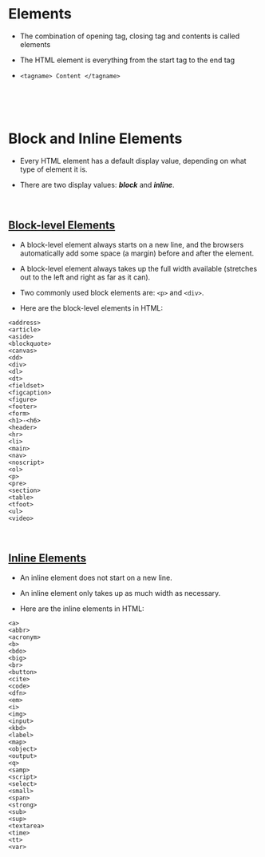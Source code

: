 # Elements

- The combination of opening tag, closing tag and contents is called elements

* The HTML element is everything from the start tag to the end tag

* `<tagname> Content </tagname>`

&nbsp;

&nbsp;

# Block and Inline Elements

- Every HTML element has a default display value, depending on what type of element it is.

* There are two display values: **_block_** and **_inline_**.

&nbsp;

## <u>Block-level Elements</u>

- A block-level element always starts on a new line, and the browsers automatically add some space (a margin) before and after the element.

- A block-level element always takes up the full width available (stretches out to the left and right as far as it can).

- Two commonly used block elements are: `<p>` and `<div>`.

* Here are the block-level elements in HTML:

```
<address>
<article>
<aside>
<blockquote>
<canvas>
<dd>
<div>
<dl>
<dt>
<fieldset>
<figcaption>
<figure>
<footer>
<form>
<h1>-<h6>
<header>
<hr>
<li>
<main>
<nav>
<noscript>
<ol>
<p>
<pre>
<section>
<table>
<tfoot>
<ul>
<video>
```

&nbsp;

## <u>Inline Elements</u>

- An inline element does not start on a new line.

- An inline element only takes up as much width as necessary.

* Here are the inline elements in HTML:

```
<a>
<abbr>
<acronym>
<b>
<bdo>
<big>
<br>
<button>
<cite>
<code>
<dfn>
<em>
<i>
<img>
<input>
<kbd>
<label>
<map>
<object>
<output>
<q>
<samp>
<script>
<select>
<small>
<span>
<strong>
<sub>
<sup>
<textarea>
<time>
<tt>
<var>
```
